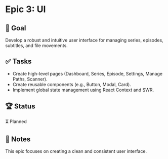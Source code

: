# Epic 3: UI

## 🎯 Goal  
Develop a robust and intuitive user interface for managing series, episodes, subtitles, and file movements.

## ✅ Tasks  
- Create high-level pages (Dashboard, Series, Episode, Settings, Manage Paths, Scanner).  
- Create reusable components (e.g., Button, Modal, Card).  
- Implement global state management using React Context and SWR.  

## 🏆 Status  
⏳ Planned  

## 📝 Notes  
This epic focuses on creating a clean and consistent user interface.